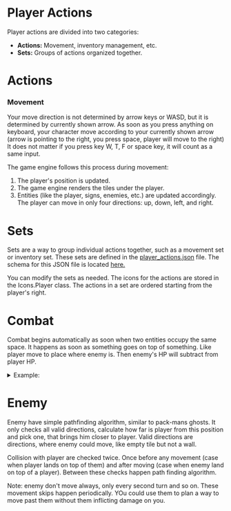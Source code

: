 # Player Actions

Player actions are divided into two categories:

- **Actions:** Movement, inventory management, etc.
- **Sets:** Groups of actions organized together.

# Actions

### Movement

Your move direction is not determined by arrow keys or WASD, but it is determined by currently shown arrow.
As soon as you press anything on keyboard, your character move according to your currently shown arrow
(arrow is pointing to the right, you press space, player will move to the right)
It does not matter if you press key W, T, F or space key, it will count as a same input.

The game engine follows this process during movement:
1. The player's position is updated.
2. The game engine renders the tiles under the player.
3. Entities (like the player, signs, enemies, etc.) are updated accordingly.
   The player can move in only four directions: up, down, left, and right.

# Sets

Sets are a way to group individual actions together, such as a movement set or inventory set. These sets are defined in
the [player_actions.json](src/main/resources/json/player_actions.json) file.
The schema for this JSON file is located [here.](src/main/resources/json/schemas/player_actions.json)

You can modify the sets as needed. The icons for the actions are stored in the Icons.Player class. The actions in a set
are ordered starting from the player's right.

# Combat

Combat begins automatically as soon when two entities occupy the same space.
It happens as soon as something goes on top of something. Like player move to place where enemy is. Then enemy's HP will
subtract from player HP.
<details>
  <summary>Example:</summary>

Player HP: 15
Enemy HP: 10

If they land on same place:
Player HP: 15 - 10 = 5
Enemy HP: 10 - 15 = -5

Because Enemy HP is in negative now, it will remove itself from listeners list.
It won`t be called in next screen refresh.

In case when player have suddenly negative HP, the game will ends.
</details>

# Enemy

Enemy have simple pathfinding algorithm, similar to pack-mans ghosts.
It only checks all valid directions, calculate how far is player from this position and pick one, that brings him closer to player.
Valid directions are directions, where enemy could move, like empty tile but not a wall.

Collision with player are checked twice. Once before any movement (case when player lands on top of them) and after
moving (case when enemy land on top of a player).
Between these checks happen path finding algorithm.

Note: enemy don't move always, only every second turn and so on. These movement skips happen periodically. YOu could use
them to plan a way to move past them without them inflicting damage on you.